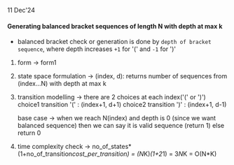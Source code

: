 11 Dec'24

#### Generating balanced bracket sequences of length N with depth at max k
- balanced bracket check or generation is done by `depth of bracket sequence`, where depth increases `+1` for '(' and `-1` for ')' 

1. form -> form1
2. state space formulation -> (index, d): returns number of sequences from (index...N) with depth at max k
3. transition modelling -> 
    there are 2 choices at each index('(' or ')')
    choice1 transition '(' : (index+1, d+1)
    choice2 transition ')' : (index+1, d-1)

    base case -> when we reach N(index) and depth is 0 (since we want balanced sequence) then we can say it is valid sequence (return 1) else return 0
4. time complexity check -> no_of_states*(1+no_of_transition*cost_per_transition) 
                            = (N*K)*(1+2*1) = 3*N*K
                            = O(N*K) 


